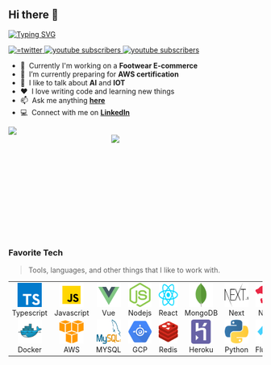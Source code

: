 ## Hi there 👋
[![Typing SVG](https://readme-typing-svg.herokuapp.com?font=arial&color=%2336BCF7&vCenter=true&width=510&height=45&lines=Hello+...+Hi+...+%F0%9F%99%82;I'm+Eric+Kojo+Abbey;An+experienced+website+and+mobile++application+developer)](https://git.io/typing-svg)

<p align="left">
   <a href="https://twitter.com/abbey_kojo">
    <img alt="=twitter" title="Follow me" src="https://custom-icon-badges.herokuapp.com/static/v1?style=for-the-badge&logo=gigman-twitter-1&label=&message=Follow&color=1DA1F2"/>    </a> 
   <a href="https://www.linkedin.com/in/eric-kojo-abbey-54898a12a/">
    <img alt="youtube subscribers" title="let connect" src="https://custom-icon-badges.herokuapp.com/static/v1?style=for-the-badge&logo=gigman-linkedin-1&label=&message=let%27s%20connect&color=2867B2"/>
   </a> 
<!--     <a href="https://www.linkedin.com/in/eric-kojo-abbey-54898a12a/">
    <img alt="youtube subscribers" title="let connect" src="https://custom-icon-badges.herokuapp.com/static/v1?style=for-the-badge&logo=gigman-hackerrank&label=&message=hackerrank&color=2ec866"/>
   </a>  -->
    <a href="https://github.com/Gigman2/gigman2">
    <img alt="youtube subscribers" title="github profile" src="https://custom-icon-badges.herokuapp.com/static/v1?style=for-the-badge&logo=gigman-github&label=&message=profile&color=000000"/>
   </a> 
</p>


- :office: &nbsp;Currently I'm working on a **Footwear E-commerce**
- 📖 &nbsp;I’m currently preparing for **AWS certification**
- :speech_balloon: &nbsp;I like to talk about **AI** and **IOT**
- ❤️ &nbsp;I love writing code and learning new things
- :mailbox: &nbsp;Ask me anything **[here](https://github.com/Gigman2/gigman2/issues)**
- :computer: &nbsp;Connect with me on **[LinkedIn](https://www.linkedin.com/in/eric-kojo-abbey-54898a12a/)**

<p  align=center>
  <div align="center">
      <a  href="https://github.com/denvercoder1/github-readme-streak-stats" title="Go to Source">
        <img align="left" width=300 src="https://github-readme-stats.vercel.app/api?username=Gigman2&count_private=true&show_icons=true&theme=radical&hide_rank=true&bg_color=24292f50&hide_border=true&title_color=268bd2&text_color=718CA1&icon_color=718CA1" />
      </a>
    <a>
      <img align="right" width=300 src="https://github-readme-stats.vercel.app/api/top-langs?username=Gigman2&count_private=true&show_icons=true&theme=radical&hide_rank=true&bg_color=24292f50&hide_border=true&title_color=268bd2&text_color=718CA1&icon_color=718CA1" />
    </a>
  </div>
   <br><br><br><br><br><br><br><br><br>
</p>  


<br />
<br />

### Favorite Tech
> Tools, languages, and other things that I like to work with.

<table>
  <tr>
    <td align="center" width="96">
      <a>
        <img src="./img/typescript.svg" width="48" height="48" alt="Typescript" />
      </a>
      <br>Typescript
    </td>
    <td align="center" width="96">
      <a>
        <img src="./img/javascript.svg" width="48" height="48" alt="Javascript" />
      </a>
      <br>Javascript
    </td>
    <td align="center" width="96">
      <a>
        <img src="./img/vue-js.svg" width="48" height="48" alt="Javascript" />
      </a>
      <br>Vue
    </td>
    <td align="center" width="96">
      <a>
        <img src="./img/nodejs.svg" width="48" height="48" alt="TypeScript" />
      </a>
      <br>Nodejs
    </td>
     <td align="center" width="96">
      <a>
        <img src="./img/reactjs.svg" width="48" height="48" alt="Jsonnet" />
      </a>
      <br>React
    </td>
     <td align="center" width="96">
      <a>
        <img src="./img/mongodb.svg" width="48" height="48" alt="Jsonnet" />
      </a>
      <br>MongoDB
    </td>
    <td align="center" width="96">
      <a>
        <img src="./img/nextjs.svg" width="48" height="48" alt="JavaScript" />
      </a>
      <br>Next
    </td>
    <td align="center" width="96">
      <a>
        <img src="./img/nestjs.svg" width="48" height="48" alt="React" />
      </a>
      <br>Nest
    </td>
    <td align="center" width="96">
      <a>
        <img src="./img/remix-word.svg" width="48" height="48" alt="React" />
      </a>
      <br>RemixRun
    </td>
  </tr>
  <tr>
    <td align="center" width="96"> 
      <a>
        <img src="./img/docker.svg" width="48" height="48" alt="Docker" />
      </a>
      <br>Docker
    </td>
    <td align="center" width="96">
      <a href="" >
        <img src="./img/amazon_aws.svg" width="48" height="48" alt="aws" />
      </a>
      <br>AWS
    </td>
        <td align="center"  width="96">
      <a href="#macropower-tech">
        <img src="./img/mysql-official.svg" width="48" height="48" alt="RHEL" />
      </a>
      <br>MYSQL
    </td>
    <td align="center"  width="96">
      <a>
        <img src="./img/google_appengine.svg" width="48" height="48" alt="Debian" />
      </a>
      <br>GCP
    </td>
    <td align="center" width="96">
      <a href="">
        <img src="./img/redis.svg" width="48" height="48" alt="Powershell" />
      </a>
      <br>Redis
    </td>
    <td align="center"  width="96">
      <a href="">
        <img src="./img/heroku.svg" width="48" height="48" alt="Heroku" />
      </a>
      <br>Heroku
    </td>
    <td align="center" width="96">
      <a >
        <img src="./img/python.svg" width="48" height="48" alt="Python" />
      </a>
      <br>Python
    </td>
    <td align="center" width="96">
      <a>
        <img src="./img/flutterio.svg" width="48" height="48" alt="Prometheus" />
      </a>
      <br>Flutter
    </td>
    <td align="center" width="96">
      <a>
        <img src="./img/graphql.svg" width="48" height="48" alt="Prometheus" />
      </a>
      <br>GraphQL
    </td>
  </tr>
</table>

